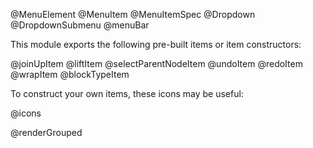 @MenuElement
@MenuItem
@MenuItemSpec
@Dropdown
@DropdownSubmenu
@menuBar

This module exports the following pre-built items or item
constructors:

@joinUpItem
@liftItem
@selectParentNodeItem
@undoItem
@redoItem
@wrapItem
@blockTypeItem

To construct your own items, these icons may be useful:

@icons

@renderGrouped
